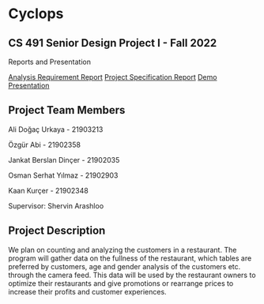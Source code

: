 <h1> Cyclops </h1>
<h2> CS 491 Senior Design Project I - Fall 2022 </h2>

<p>Reports and Presentation</p>
<a href="T2332_Analysis_Requirements_Report.pdf">Analysis Requirement Report</a>
<a href="T2332_Project_Specification_Document.pdf">Project Specification Report</a>
<a href="Cyclops_Demo_Presentation.pptx">Demo Presentation</a>

<h2> Project Team Members </h2>
<p>Ali Doğaç Urkaya - 21903213</p>
<p>Özgür Abi - 21902358</p>
<p>Jankat Berslan Dinçer - 21902035</p>
<p>Osman Serhat Yılmaz - 21902903</p>
<p>Kaan Kurçer - 21902348 </p>
<p>Supervisor: Shervin Arashloo </p>

<h2> Project Description </h2>
<p> We plan on counting and analyzing the customers in a restaurant. The program will gather data on the fullness of the restaurant, which tables are preferred by customers, age and gender analysis of the customers etc. through the camera feed. This data will be used by the restaurant owners to optimize their restaurants and give promotions or rearrange prices to increase their profits and customer experiences. </p>
